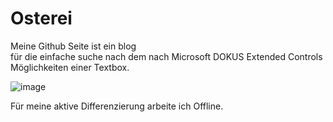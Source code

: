 # Osterei
Meine Github Seite ist ein blog<br /> für die einfache suche nach dem nach Microsoft DOKUS Extended Controls Möglichkeiten einer Textbox.

![image](https://user-images.githubusercontent.com/75255909/148691443-159131e3-d3f9-4dcc-92b6-2d9ada0b7c1b.png)


Für meine aktive Differenzierung arbeite ich Offline.
